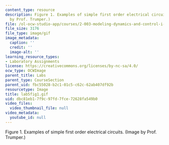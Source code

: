 ```yaml
---
content_type: resource
description: Figure 1. Examples of simple first order electrical circuits. (Image
  by Prof. Trumper.)
file: /ol-ocw-studio-app/courses/2-003-modeling-dynamics-and-control-i-spring-2005/dbc81eb17f9c97fd7fce72628fa549b0_lab5fig1.gif
file_size: 3176
file_type: image/gif
image_metadata:
  caption: ''
  credit: ''
  image-alt: ''
learning_resource_types:
- Laboratory Assignments
license: https://creativecommons.org/licenses/by-nc-sa/4.0/
ocw_type: OCWImage
parent_title: Labs
parent_type: CourseSection
parent_uid: fbc55028-b2c1-01c5-c62c-62ab407df92b
resourcetype: Image
title: lab5fig1.gif
uid: dbc81eb1-7f9c-97fd-7fce-72628fa549b0
video_files:
  video_thumbnail_file: null
video_metadata:
  youtube_id: null
---
```

Figure 1. Examples of simple first order electrical circuits. (Image by Prof. Trumper.)
